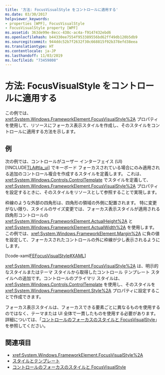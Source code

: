 ```yaml
---
title: '方法: FocusVisualStyle をコントロールに適用する'
ms.date: 03/30/2017
helpviewer_keywords:
- properties [WPF], FocusVisualStyle
- FocusVisualStyle property [WPF]
ms.assetid: 363de99e-8ecc-438c-ac4a-f9147432ebd6
ms.openlocfilehash: b44330ee7554f953389556bd62ff49db120b5db9
ms.sourcegitcommit: 944ddc52b7f2632f30c668815f92b378efd38eea
ms.translationtype: HT
ms.contentlocale: ja-JP
ms.lasthandoff: 11/03/2019
ms.locfileid: "73459808"
---
```

# <a name="how-to-apply-a-focusvisualstyle-to-a-control"></a>方法: FocusVisualStyle をコントロールに適用する
この例では、<xref:System.Windows.FrameworkElement.FocusVisualStyle%2A> プロパティを使用して、リソースにフォーカス表示スタイルを作成し、そのスタイルをコントロールに適用する方法を示します。  
  
## <a name="example"></a>例  
 次の例では、コントロールがユーザー インターフェイス (UI)[!INCLUDE[TLA#tla_ui](../../../../includes/tlasharptla-ui-md.md)] でキーボード フォーカスされている場合にのみ適用される追加のコントロール複合を作成するスタイルを定義します。 これは、<xref:System.Windows.Controls.ControlTemplate> でスタイルを定義して、<xref:System.Windows.FrameworkElement.FocusVisualStyle%2A> プロパティを設定するときに、そのスタイルをリソースとして参照することで実現します。  
  
 枠線のような外部の四角形は、四角形の領域の外側に配置されます。 特に変更がない限り、スタイルのサイズ変更では、フォーカス表示スタイルが適用される四角形コントロールの <xref:System.Windows.FrameworkElement.ActualHeight%2A> と <xref:System.Windows.FrameworkElement.ActualWidth%2A> を使用します。 この例では、<xref:System.Windows.FrameworkElement.Margin%2A> に負の値を設定して、フォーカスされたコントロールの外に枠線が少し表示されるようにします。  
  
 [!code-xaml[FEFocusVisualStyle#XAML](~/samples/snippets/csharp/VS_Snippets_Wpf/FEFocusVisualStyle/CS/page1.xaml#xaml)]  
  
 <xref:System.Windows.FrameworkElement.FocusVisualStyle%2A> は、明示的なスタイルまたはテーマ スタイルから取得したコントロール テンプレート スタイルへの追加です。コントロールのプライマリ スタイルは、<xref:System.Windows.Controls.ControlTemplate> を使用し、そのスタイルを <xref:System.Windows.FrameworkElement.Style%2A> プロパティに設定することで作成できます。  
  
 フォーカス表示スタイルは、フォーカスできる要素ごとに異なるものを使用するのではなく、テーマまたは UI 全体で一貫したものを使用する必要があります。 詳細については、「[コントロールのフォーカスのスタイルと FocusVisualStyle](styling-for-focus-in-controls-and-focusvisualstyle.md)」を参照してください。  
  
## <a name="see-also"></a>関連項目

- <xref:System.Windows.FrameworkElement.FocusVisualStyle%2A>
- [スタイルとテンプレート](../../../desktop-wpf/fundamentals/styles-templates-overview.md)
- [コントロールのフォーカスのスタイルと FocusVisualStyle](styling-for-focus-in-controls-and-focusvisualstyle.md)
